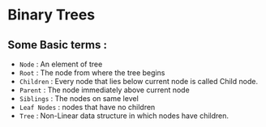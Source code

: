 # Binary Trees

## Some Basic terms :
- `Node` : An element of tree
- `Root` : The node from where the tree begins 
- `Children` : Every node that lies below current node is called Child node.
- `Parent` : The node immediately above current node 
- `Siblings` : The nodes on same level
- `Leaf Nodes` : nodes that have no children
- `Tree` : Non-Linear data structure in which nodes have children.
